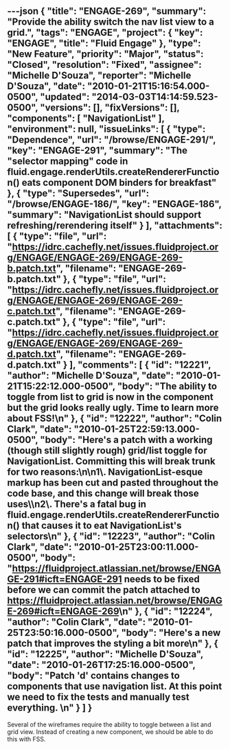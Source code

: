 ---json
{
  "title": "ENGAGE-269",
  "summary": "Provide the ability switch the nav list view to a grid.",
  "tags": "ENGAGE",
  "project": {
    "key": "ENGAGE",
    "title": "Fluid Engage"
  },
  "type": "New Feature",
  "priority": "Major",
  "status": "Closed",
  "resolution": "Fixed",
  "assignee": "Michelle D'Souza",
  "reporter": "Michelle D'Souza",
  "date": "2010-01-21T15:16:54.000-0500",
  "updated": "2014-03-03T14:14:59.523-0500",
  "versions": [],
  "fixVersions": [],
  "components": [
    "NavigationList"
  ],
  "environment": null,
  "issueLinks": [
    {
      "type": "Dependence",
      "url": "/browse/ENGAGE-291/",
      "key": "ENGAGE-291",
      "summary": "The \"selector mapping\" code in fluid.engage.renderUtils.createRendererFunction() eats component DOM binders for breakfast"
    },
    {
      "type": "Supersedes",
      "url": "/browse/ENGAGE-186/",
      "key": "ENGAGE-186",
      "summary": "NavigationList should support refreshing/rerendering itself"
    }
  ],
  "attachments": [
    {
      "type": "file",
      "url": "https://idrc.cachefly.net/issues.fluidproject.org/ENGAGE/ENGAGE-269/ENGAGE-269-b.patch.txt",
      "filename": "ENGAGE-269-b.patch.txt"
    },
    {
      "type": "file",
      "url": "https://idrc.cachefly.net/issues.fluidproject.org/ENGAGE/ENGAGE-269/ENGAGE-269-c.patch.txt",
      "filename": "ENGAGE-269-c.patch.txt"
    },
    {
      "type": "file",
      "url": "https://idrc.cachefly.net/issues.fluidproject.org/ENGAGE/ENGAGE-269/ENGAGE-269-d.patch.txt",
      "filename": "ENGAGE-269-d.patch.txt"
    }
  ],
  "comments": [
    {
      "id": "12221",
      "author": "Michelle D'Souza",
      "date": "2010-01-21T15:22:12.000-0500",
      "body": "The ability to toggle from list to grid is now in the component but the grid looks really ugly. Time to learn more about FSS!\n"
    },
    {
      "id": "12222",
      "author": "Colin Clark",
      "date": "2010-01-25T22:59:13.000-0500",
      "body": "Here's a patch with a working (though still slightly rough) grid/list toggle for NavigationList. Committing this will break trunk for two reasons:\n\n1\\. NavigationList-esque markup has been cut and pasted throughout the code base, and this change will break those uses\\\n2\\. There's a fatal bug in fluid.engage.renderUtils.createRendererFunction() that causes it to eat NavigationList's selectors\n"
    },
    {
      "id": "12223",
      "author": "Colin Clark",
      "date": "2010-01-25T23:00:11.000-0500",
      "body": "<https://fluidproject.atlassian.net/browse/ENGAGE-291#icft=ENGAGE-291> needs to be fixed before we can commit the patch attached to <https://fluidproject.atlassian.net/browse/ENGAGE-269#icft=ENGAGE-269>\n"
    },
    {
      "id": "12224",
      "author": "Colin Clark",
      "date": "2010-01-25T23:50:16.000-0500",
      "body": "Here's a new patch that improves the styling a bit more\n"
    },
    {
      "id": "12225",
      "author": "Michelle D'Souza",
      "date": "2010-01-26T17:25:16.000-0500",
      "body": "Patch 'd' contains changes to components that use navigation list. At this point we need to fix the tests and manually test everything.&#x20;\n"
    }
  ]
}
---
Several of the wireframes require the ability to toggle between a list and grid view. Instead of creating a new component, we should be able to do this with FSS.&#x20;

        